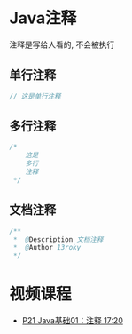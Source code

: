 

# Java注释

注释是写给人看的, 不会被执行

## 单行注释

```java
// 这是单行注释
```

## 多行注释

```java
/*
	这是
	多行
	注释
 */
```

## 文档注释

```java
/**
 * 	@Description 文档注释
 *	@Author 13roky
 */
```

# 视频课程

- [P21 Java基础01：注释 17:20](https://www.bilibili.com/video/BV12J41137hu?p=21)
